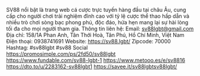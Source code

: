 SV88 nổi bật là trang web cá cược trực tuyến hàng đầu tại châu Âu, cung cấp cho người chơi trải nghiệm đỉnh cao với tỷ lệ cược thể thao hấp dẫn và nhiều trò chơi sòng bạc phong phú, độc đáo, hứa hẹn mang lại sự hài lòng tối đa cho mọi người tham gia.
Thông tin liên hệ:
Email: sv88lgbt@gmail.com
Địa chỉ: 158/1A Phan Anh, Tân Thới Hoà, Tân Phú, Hồ Chí Minh, Việt Nam
Điện thoại: 0938741691
Website: https://sv88.lgbt/
Zipcode: 70000
Hashtag: #sv88lgbt #sv88
Social
https://promosimple.com/ps/2fd50/sv88lgbt
https://www.fundable.com/sv88-lgbt-1
https://www.metooo.es/e/sv8816
https://dto.to/u/2283162-sv88lgbt1
https://savee.it/sv88lgbtsv88lgbt/
